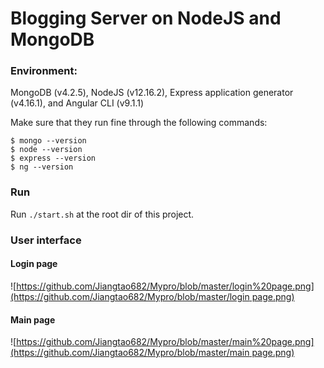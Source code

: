 # Blogging Server on NodeJS and MongoDB

### Environment:

MongoDB (v4.2.5), NodeJS (v12.16.2), Express application generator (v4.16.1), and Angular CLI (v9.1.1)

Make sure that they run fine through the following commands:

```
$ mongo --version
$ node --version
$ express --version
$ ng --version
```

### Run

Run  `./start.sh` at the root dir of this project.

### User interface

#### Login page

![[https://github.com/Jiangtao682/Mypro/blob/master/login%20page.png](https://github.com/Jiangtao682/Mypro/blob/master/login page.png)]()

#### Main page

![[https://github.com/Jiangtao682/Mypro/blob/master/main%20page.png](https://github.com/Jiangtao682/Mypro/blob/master/main page.png)]()

